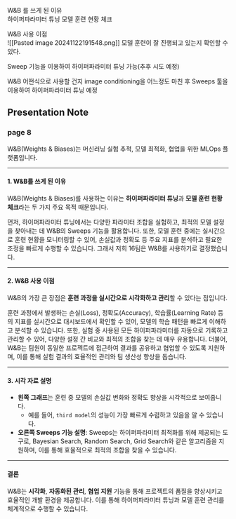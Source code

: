 
  
W&B 를 쓰게 된 이유  
	하이퍼파라미터 튜닝
	모델 훈련 현황 체크
	
  
W&B 사용 이점  
![[Pasted image 20241122191548.png]]
	모델 훈련이 잘 진행되고 있는지 확인할 수 있다.

Sweep 기능을 이용하여 하이퍼파라미터 튜닝 가능(추후 시도 예정)
  
W&B 어떤식으로 사용할 건지
image conditioning을 어느정도 마친 후 Sweeps 툴을 이용하여 하이퍼파라미터 튜닝 예정


## Presentation Note

### page 8
W&B(Weights & Biases)는 머신러닝 실험 추적, 모델 최적화, 협업을 위한 MLOps 플랫폼입니다. 


---

#### **1. W&B를 쓰게 된 이유**

W&B(Weights & Biases)를 사용하는 이유는 **하이퍼파라미터 튜닝**과 **모델 훈련 현황 체크**라는 두 가지 주요 목적 때문입니다. 

먼저, 하이퍼파라미터 튜닝에서는 다양한 파라미터 조합을 실험하고, 최적의 모델 설정을 찾아내는 데 W&B의 Sweeps 기능을 활용합니다. 또한, 모델 훈련 중에는 실시간으로 훈련 현황을 모니터링할 수 있어, 손실값과 정확도 등 주요 지표를 분석하고 필요한 조정을 빠르게 수행할 수 있습니다. 그래서 저희 16팀은 W&B를 사용하기로 결정했습니다.

---

#### **2. W&B 사용 이점**

W&B의 가장 큰 장점은 **훈련 과정을 실시간으로 시각화하고 관리**할 수 있다는 점입니다. 

훈련 과정에서 발생하는 손실(Loss), 정확도(Accuracy), 학습률(Learning Rate) 등의 지표를 실시간으로 대시보드에서 확인할 수 있어, 모델의 학습 패턴을 빠르게 이해하고 분석할 수 있습니다. 또한, 실험 중 사용된 모든 하이퍼파라미터를 자동으로 기록하고 관리할 수 있어, 다양한 설정 간 비교와 최적의 조합을 찾는 데 매우 유용합니다. 더불어, W&B는 팀원이 동일한 프로젝트에 접근하여 결과를 공유하고 협업할 수 있도록 지원하며, 이를 통해 실험 결과의 효율적인 관리와 팀 생산성 향상을 돕습니다.

---

#### **3. 시각 자료 설명**

- **왼쪽 그래프**는 훈련 중 모델의 손실값 변화와 정확도 향상을 시각적으로 보여줍니다.
    - 예를 들어, `third model`의 성능이 가장 빠르게 수렴하고 있음을 알 수 있습니다.
- **오른쪽 Sweeps 기능 설명**: Sweeps는 하이퍼파라미터 최적화를 위해 제공되는 도구로, Bayesian Search, Random Search, Grid Search와 같은 알고리즘을 지원하며, 이를 통해 효율적으로 최적의 조합을 찾을 수 있습니다.

---

#### **결론**

W&B는 **시각화**, **자동화된 관리**, **협업 지원** 기능을 통해 프로젝트의 품질을 향상시키고 효율적인 개발 환경을 제공합니다. 이를 통해 하이퍼파라미터 튜닝과 모델 훈련 관리를 체계적으로 수행할 수 있습니다.